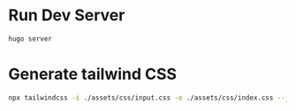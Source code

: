 # Run Dev Server
```bash
hugo server
```
# Generate tailwind CSS
```bash
npx tailwindcss -i ./assets/css/input.css -o ./assets/css/index.css --jit --watch
```

